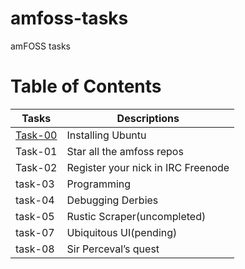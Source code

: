 # amfoss-tasks
amFOSS tasks
# Table of Contents  
| Tasks  | Descriptions |
| ------------- | ------------- |
| [Task-00](task-00)| Installing Ubuntu  |
| Task-01  | Star all the amfoss repos  |
|Task-02|Register your nick in IRC Freenode|
|task-03|Programming|
|task-04|Debugging Derbies|
|task-05|Rustic Scraper(uncompleted)|
|task-07|Ubiquitous UI(pending)|
|task-08|Sir Perceval’s quest|

